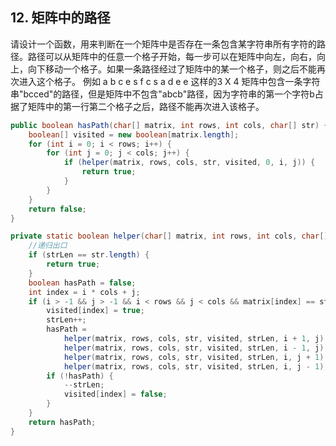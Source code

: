 ## 12. 矩阵中的路径

请设计一个函数，用来判断在一个矩阵中是否存在一条包含某字符串所有字符的路径。路径可以从矩阵中的任意一个格子开始，每一步可以在矩阵中向左，向右，向上，向下移动一个格子。如果一条路径经过了矩阵中的某一个格子，则之后不能再次进入这个格子。 例如 a b c e s f c s a d e e 这样的3 X 4 矩阵中包含一条字符串"bcced"的路径，但是矩阵中不包含"abcb"路径，因为字符串的第一个字符b占据了矩阵中的第一行第二个格子之后，路径不能再次进入该格子。

```java
public boolean hasPath(char[] matrix, int rows, int cols, char[] str) {
    boolean[] visited = new boolean[matrix.length];
    for (int i = 0; i < rows; i++) {
        for (int j = 0; j < cols; j++) {
            if (helper(matrix, rows, cols, str, visited, 0, i, j)) {
                return true;
            }
        }
    }
    return false;
}

private static boolean helper(char[] matrix, int rows, int cols, char[] str, boolean[] visited, int strLen, int i, int j) {
    //递归出口
    if (strLen == str.length) {
        return true;
    }
    boolean hasPath = false;
    int index = i * cols + j;
    if (i > -1 && j > -1 && i < rows && j < cols && matrix[index] == str[strLen] && !visited[index]) {
        visited[index] = true;
        strLen++;
        hasPath = 
            helper(matrix, rows, cols, str, visited, strLen, i + 1, j) ||
            helper(matrix, rows, cols, str, visited, strLen, i - 1, j) || 
            helper(matrix, rows, cols, str, visited, strLen, i, j + 1) ||
            helper(matrix, rows, cols, str, visited, strLen, i, j - 1);
        if (!hasPath) {
            --strLen;
            visited[index] = false;
        }
    }
    return hasPath;
}
```

